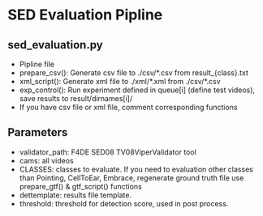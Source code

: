 # SED Evaluation Pipline



## sed_evaluation.py

* Pipline file
* prepare_csv(): Generate csv file to ./csv/\*.csv from result_{class}.txt
* xml_script(): Generate xml file to ./xml/\*.xml from ./csv/\*.csv
* exp_control(): Run experiment defined in queue\[i\] (define test videos), save results to result/dirnames\[i\]/
* If you have csv file or xml file, comment corresponding functions



## Parameters

* validator_path: F4DE SED08 TV08ViperValidator tool
* cams: all videos
* CLASSES: classes to evaluate. If you need to evaluation other classes than Pointing, CellToEar, Embrace, regenerate ground truth file use prepare_gtf() & gtf_script() functions
* dettemplate: results file template. 
* threshold: threshold for detection score, used in post process.

